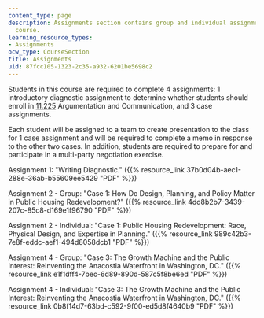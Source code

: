 ```yaml
---
content_type: page
description: Assignments section contains group and individual assignments for the
  course.
learning_resource_types:
- Assignments
ocw_type: CourseSection
title: Assignments
uid: 87fcc105-1323-2c35-a932-6201be5698c2
---
```


Students in this course are required to complete 4 assignments: 1 introductory diagnostic assignment to determine whether students should enroll in [11.225](/courses/11-225-argumentation-and-communication-fall-2006) Argumentation and Communication, and 3 case assignments.

Each student will be assigned to a team to create presentation to the class for 1 case assignment and will be required to complete a memo in response to the other two cases. In addition, students are required to prepare for and participate in a multi-party negotiation exercise.

Assignment 1: "Writing Diagnostic." ({{% resource_link 37b0d04b-aec1-288e-36ab-b55609ee5429 "PDF" %}})

Assignment 2 - Group: "Case 1: How Do Design, Planning, and Policy Matter in Public Housing Redevelopment?" ({{% resource_link 4dd8b2b7-3439-207c-85c8-d169e1f96790 "PDF" %}})

Assignment 2 - Individual: "Case 1: Public Housing Redevelopment: Race, Physical Design, and Expertise in Planning." ({{% resource_link 989c42b3-7e8f-eddc-aef1-494d8058dcb1 "PDF" %}})

Assignment 4 - Group: "Case 3: The Growth Machine and the Public Interest: Reinventing the Anacostia Waterfront in Washington, DC." ({{% resource_link e1f1dff4-7bec-6d89-890d-587c5f8be6ed "PDF" %}})

Assignment 4 - Individual: "Case 3: The Growth Machine and the Public Interest: Reinventing the Anacostia Waterfront in Washington, DC." ({{% resource_link 0b8f14d7-63bd-c592-9f00-ed5d8f4640b9 "PDF" %}})